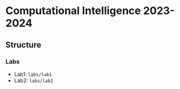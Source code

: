 # Computational Intelligence 2023-2024

## Structure
### Labs
- Lab1: `labs/lab1`
- Lab2: `labs/lab2`

